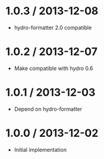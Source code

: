 
1.0.3 / 2013-12-08
==================

  * hydro-formatter 2.0 compatible

1.0.2 / 2013-12-07
==================

  * Make compatible with hydro 0.6

1.0.1 / 2013-12-03
==================

  * Depend on hydro-formatter

1.0.0 / 2013-12-02
==================

  * Initial implementation
